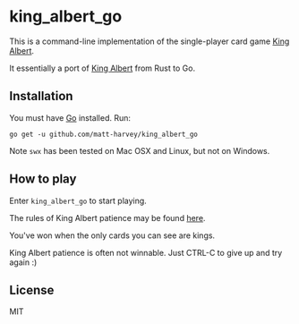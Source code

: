 # king\_albert\_go

This is a command-line implementation of the single-player card game
<a href="https://en.wikipedia.org/wiki/King_Albert_(solitaire)">King Albert</a>.

It essentially a port of [King Albert](https://github.com/matt-harvey/king-albert)
from Rust to Go.

## Installation

You must have [Go](https://golang.org) installed. Run:

```
go get -u github.com/matt-harvey/king_albert_go
```

Note ``swx`` has been tested on Mac OSX and Linux, but not on Windows.

## How to play

Enter `king_albert_go` to start playing.

The rules of King Albert patience may be found <a
href="https://en.wikipedia.org/wiki/King_Albert_(solitaire)">here</a>.

You've won when the only cards you can see are kings.

King Albert patience is often not winnable. Just CTRL-C to give up and try again :)

## License

MIT
